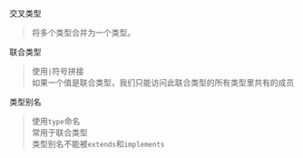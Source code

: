 交叉类型 

> 将多个类型合并为一个类型。

联合类型

> 使用`|`符号拼接  
> 如果一个值是联合类型，我们只能访问此联合类型的所有类型里共有的成员

类型别名

> 使用`type`命名  
> 常用于联合类型  
> 类型别名不能被`extends`和`implements`